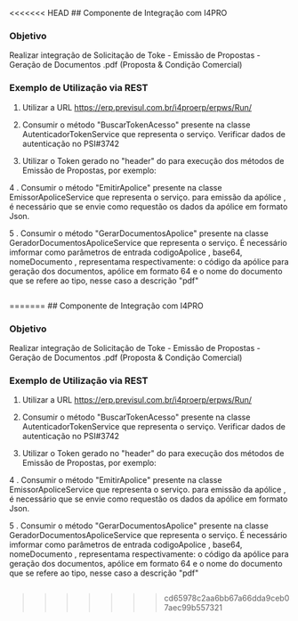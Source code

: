<<<<<<< HEAD
﻿## Componente de Integração com I4PRO

### Objetivo
Realizar integração de Solicitação de Toke - Emissão de Propostas - Geração de Documentos .pdf (Proposta & Condição Comercial)

### Exemplo de Utilização via REST
1. Utilizar a URL
  https://erp.previsul.com.br/i4proerp/erpws/Run/

2. Consumir o método "BuscarTokenAcesso" presente na classe AutenticadorTokenService que representa o serviço.
  Verificar dados de autenticação no PSI#3742

3. Utilizar o Token gerado no "header" do para execução dos métodos de Emissão de Propostas, por exemplo:

4 . Consumir o método "EmitirApolice" presente na classe EmissorApoliceService que representa o serviço.
para emissão da apólice , é necessário que se envie como requestão os dados da apólice em formato Json.

5 . Consumir o método "GerarDocumentosApolice" presente na classe GeradorDocumentosApoliceService que representa o serviço.
É necessário imformar como parâmetros de entrada codigoApolice , base64, nomeDocumento , representama respectivamente: o código da apólice para geração dos documentos, apólice em formato 64 e o nome do documento que se refere ao tipo, nesse caso a descrição  "pdf"   


```

```
=======
﻿## Componente de Integração com I4PRO

### Objetivo
Realizar integração de Solicitação de Toke - Emissão de Propostas - Geração de Documentos .pdf (Proposta & Condição Comercial)

### Exemplo de Utilização via REST
1. Utilizar a URL
  https://erp.previsul.com.br/i4proerp/erpws/Run/

2. Consumir o método "BuscarTokenAcesso" presente na classe AutenticadorTokenService que representa o serviço.
  Verificar dados de autenticação no PSI#3742

3. Utilizar o Token gerado no "header" do para execução dos métodos de Emissão de Propostas, por exemplo:

4 . Consumir o método "EmitirApolice" presente na classe EmissorApoliceService que representa o serviço.
para emissão da apólice , é necessário que se envie como requestão os dados da apólice em formato Json.

5 . Consumir o método "GerarDocumentosApolice" presente na classe GeradorDocumentosApoliceService que representa o serviço.
É necessário imformar como parâmetros de entrada codigoApolice , base64, nomeDocumento , representama respectivamente: o código da apólice para geração dos documentos, apólice em formato 64 e o nome do documento que se refere ao tipo, nesse caso a descrição  "pdf"   


```

```
>>>>>>> cd65978c2aa6bb67a66dda9ceb07aec99b557321
